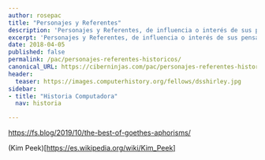 ```yaml
---
author: rosepac
title: "Personajes y Referentes"
description: 'Personajes y Referentes, de influencia o interés de sus pensamientos.'
excerpt: 'Personajes y Referentes, de influencia o interés de sus pensamientos.'
date: 2018-04-05
published: false
permalink: /pac/personajes-referentes-historicos/
canonical_URL: https://ciberninjas.com/pac/personajes-referentes-historicos/
header:
  teaser: https://images.computerhistory.org/fellows/dsshirley.jpg
sidebar:
- title: "Historia Computadora"
  nav: historia

---
```


[](https://news.ycombinator.com/item?id=21230418) https://fs.blog/2019/10/the-best-of-goethes-aphorisms/

(Kim Peek)[https://es.wikipedia.org/wiki/Kim_Peek]